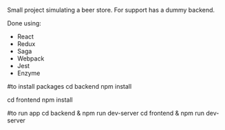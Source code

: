 Small project simulating a beer store. For support has a dummy backend. 

Done using:
- React
- Redux
- Saga
- Webpack
- Jest
- Enzyme

#to install packages
cd backend
npm install

cd frontend 
npm install

#to run app
cd backend & npm run dev-server
cd frontend & npm run dev-server
